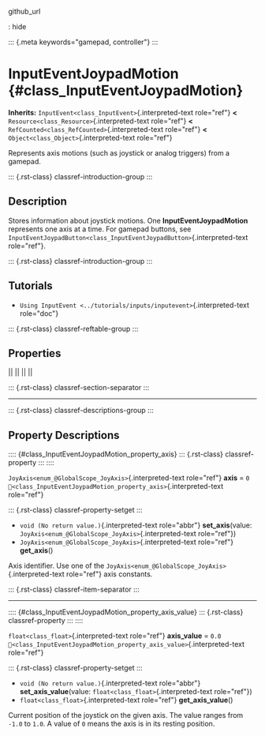 github_url

:   hide

::: {.meta keywords="gamepad, controller"}
:::

# InputEventJoypadMotion {#class_InputEventJoypadMotion}

**Inherits:** `InputEvent<class_InputEvent>`{.interpreted-text
role="ref"} **\<** `Resource<class_Resource>`{.interpreted-text
role="ref"} **\<** `RefCounted<class_RefCounted>`{.interpreted-text
role="ref"} **\<** `Object<class_Object>`{.interpreted-text role="ref"}

Represents axis motions (such as joystick or analog triggers) from a
gamepad.

::: {.rst-class}
classref-introduction-group
:::

## Description

Stores information about joystick motions. One
**InputEventJoypadMotion** represents one axis at a time. For gamepad
buttons, see
`InputEventJoypadButton<class_InputEventJoypadButton>`{.interpreted-text
role="ref"}.

::: {.rst-class}
classref-introduction-group
:::

## Tutorials

- `Using InputEvent <../tutorials/inputs/inputevent>`{.interpreted-text
  role="doc"}

::: {.rst-class}
classref-reftable-group
:::

## Properties

||
||
||
||

::: {.rst-class}
classref-section-separator
:::

------------------------------------------------------------------------

::: {.rst-class}
classref-descriptions-group
:::

## Property Descriptions

:::: {#class_InputEventJoypadMotion_property_axis}
::: {.rst-class}
classref-property
:::
::::

`JoyAxis<enum_@GlobalScope_JoyAxis>`{.interpreted-text role="ref"}
**axis** = `0`
`🔗<class_InputEventJoypadMotion_property_axis>`{.interpreted-text
role="ref"}

::: {.rst-class}
classref-property-setget
:::

- `void (No return value.)`{.interpreted-text role="abbr"}
  **set_axis**(value:
  `JoyAxis<enum_@GlobalScope_JoyAxis>`{.interpreted-text role="ref"})
- `JoyAxis<enum_@GlobalScope_JoyAxis>`{.interpreted-text role="ref"}
  **get_axis**()

Axis identifier. Use one of the
`JoyAxis<enum_@GlobalScope_JoyAxis>`{.interpreted-text role="ref"} axis
constants.

::: {.rst-class}
classref-item-separator
:::

------------------------------------------------------------------------

:::: {#class_InputEventJoypadMotion_property_axis_value}
::: {.rst-class}
classref-property
:::
::::

`float<class_float>`{.interpreted-text role="ref"} **axis_value** =
`0.0`
`🔗<class_InputEventJoypadMotion_property_axis_value>`{.interpreted-text
role="ref"}

::: {.rst-class}
classref-property-setget
:::

- `void (No return value.)`{.interpreted-text role="abbr"}
  **set_axis_value**(value: `float<class_float>`{.interpreted-text
  role="ref"})
- `float<class_float>`{.interpreted-text role="ref"}
  **get_axis_value**()

Current position of the joystick on the given axis. The value ranges
from `-1.0` to `1.0`. A value of `0` means the axis is in its resting
position.
